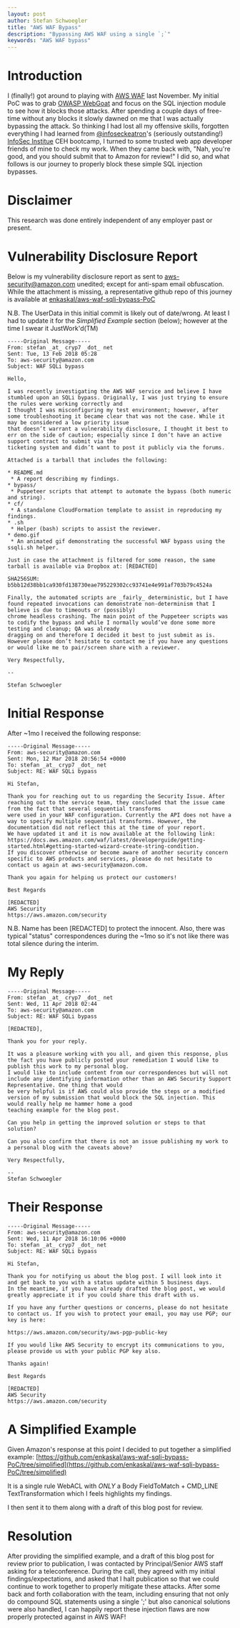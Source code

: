 ```yaml
---
layout: post
author: Stefan Schwoegler
title: "AWS WAF Bypass"
description: "Bypassing AWS WAF using a single `;`"
keywords: "AWS WAF bypass"
---
```


# Introduction

I (finally!) got around to playing with [AWS WAF](https://aws.amazon.com/waf/) last November. My initial PoC was to grab [OWASP WebGoat](https://www.owasp.org/index.php/Category:OWASP_WebGoat_Project) and focus on the SQL injection module to see how it blocks those attacks. After spending a couple days of free-time without any blocks it slowly dawned on me that I was actually bypassing the attack. So thinking I had lost all my offensive skills, forgotten everything I had learned from [@infoseckeatron](https://twitter.com/infoseckeatron)'s (seriously outstanding!) [InfoSec Institue](https://www.infosecinstitute.com/) CEH bootcamp, I turned to some trusted web app developer friends of mine to check my work. When they came back with, "Nah, you're good, and you should submit that to Amazon for review!" I did so, and what follows is our journey to properly block these simple SQL injection bypasses.

# Disclaimer

This research was done entirely independent of any employer past or present.

# Vulnerability Disclosure Report

Below is my vulnerability disclosure report as sent to aws-security@amazon.com unedited; except for anti-spam email obfuscation. While the attachment is missing, a representative github repo of this journey is available at [enkaskal/aws-waf-sqli-bypass-PoC](https://github.com/enkaskal/aws-waf-sqli-bypass-PoC)

N.B. The UserData in this initial commit is likely out of date/wrong. At least I had to update it for the *Simplified Example* section (below); however at the time I swear it JustWork'd(TM)

~~~
-----Original Message-----
From: stefan _at_ cryp7 _dot_ net
Sent: Tue, 13 Feb 2018 05:28
To: aws-security@amazon.com
Subject: WAF SQLi bypass

Hello,
 
I was recently investigating the AWS WAF service and believe I have stumbled upon an SQLi bypass. Originally, I was just trying to ensure the rules were working correctly and 
I thought I was misconfiguring my test environment; however, after some troubleshooting it became clear that was not the case. While it may be considered a low priority issue 
that doesn’t warrant a vulnerability disclosure, I thought it best to err on the side of caution; especially since I don’t have an active support contract to submit via the 
ticketing system and didn’t want to post it publicly via the forums.
 
Attached is a tarball that includes the following:
 
* README.md
 * A report describing my findings.
* bypass/
 * Puppeteer scripts that attempt to automate the bypass (both numeric and string).
* cf/
 * A standalone CloudFormation template to assist in reproducing my findings.
* .sh
 * Helper (bash) scripts to assist the reviewer.
* demo.gif
 * An animated gif demonstrating the successful WAF bypass using the ssqli.sh helper.
 
Just in case the attachment is filtered for some reason, the same tarball is available via Dropbox at: [REDACTED]
 
SHA256SUM: b5bb12d38bb1ca930fd138730eae795229302cc93741e4e991af703b79c4524a
 
Finally, the automated scripts are _fairly_ deterministic, but I have found repeated invocations can demonstrate non-determinism that I believe is due to timeouts or (possibly) 
chrome headless crashing. The main point of the Puppeteer scripts was to codify the bypass and while I normally would’ve done some more testing and cleanup; QA was already 
dragging on and therefore I decided it best to just submit as is. However please don’t hesitate to contact me if you have any questions or would like me to pair/screen share with a reviewer.
 
Very Respectfully,
 
-- 
 
Stefan Schwoegler
~~~

# Initial Response

After ~1mo I received the following response:

~~~
-----Original Message-----
From: aws-security@amazon.com
Sent: Mon, 12 Mar 2018 20:56:54 +0000
To: stefan _at_ cryp7 _dot_ net
Subject: RE: WAF SQLi bypass

Hi Stefan,

Thank you for reaching out to us regarding the Security Issue. After reaching out to the service team, they concluded that the issue came from the fact that several sequential transforms
were used in your WAF configuration. Currently the API does not have a way to specify multiple sequential transforms. However, the documentation did not reflect this at the time of your report.
We have updated it and it is now available at the following link: https://docs.aws.amazon.com/waf/latest/developerguide/getting-started.html#getting-started-wizard-create-string-condition.
If you discover otherwise or become aware of another security concern specific to AWS products and services, please do not hesitate to contact us again at aws-security@amazon.com.

Thank you again for helping us protect our customers!

Best Regards

[REDACTED]
AWS Security
https://aws.amazon.com/security
~~~

N.B. Name has been [REDACTED] to protect the innocent. Also, there was typical "status" correspondences during the ~1mo so it's not like there was total silence during the interim.

# My Reply

~~~
-----Original Message-----
From: stefan _at_ cryp7 _dot_ net
Sent: Wed, 11 Apr 2018 02:44
To: aws-security@amazon.com
Subject: RE: WAF SQLi bypass

[REDACTED],

Thank you for your reply.

It was a pleasure working with you all, and given this response, plus the fact you have publicly posted your remediation I would like to publish this work to my personal blog.
I would like to include content from our correspondences but will not include any identifying information other than an AWS Security Support Representative. One thing that would 
be very helpful is if AWS could also provide the steps or a modified version of my submission that would block the SQL injection. This would really help me hammer home a good 
teaching example for the blog post.

Can you help in getting the improved solution or steps to that solution?

Can you also confirm that there is not an issue publishing my work to a personal blog with the caveats above?

Very Respectfully,

--
Stefan Schwoegler
~~~

# Their Response
~~~
-----Original Message-----
From: aws-security@amazon.com
Sent: Wed, 11 Apr 2018 16:10:06 +0000
To: stefan _at_ cryp7 _dot_ net
Subject: RE: WAF SQLi bypass

Hi Stefan,

Thank you for notifying us about the blog post. I will look into it and get back to you with a status update within 5 business days. 
In the meantime, if you have already drafted the blog post, we would greatly appreciate it if you could share this draft with us.

If you have any further questions or concerns, please do not hesitate to contact us. If you wish to protect your email, you may use PGP; our key is here:

https://aws.amazon.com/security/aws-pgp-public-key

If you would like AWS Security to encrypt its communications to you, please provide us with your public PGP key also.

Thanks again!

Best Regards

[REDACTED]
AWS Security
https://aws.amazon.com/security
~~~

# A Simplified Example

Given Amazon's response at this point I decided to put together a simplified example: [https://github.com/enkaskal/aws-waf-sqli-bypass-PoC/tree/simplified](https://github.com/enkaskal/aws-waf-sqli-bypass-PoC/tree/simplified)

It is a single rule WebACL with _ONLY_ a Body FieldToMatch + CMD_LINE TextTransformation which I feels highlights my findings.

I then sent it to them along with a draft of this blog post for review.

# Resolution

After providing the simplified example, and a draft of this blog post for review prior to publication, I was contacted by Principal/Senior AWS staff asking for a teleconference. During the call, they agreed with my initial findings/expectations, and asked that I halt publication so that we could continue to work together to properly mitigate these attacks. After some back and forth collaboration with the team, including ensuring that not only do compound SQL statements using a single ';' but also canonical solutions were also handled, I can happily report these injection flaws are now properly protected against in AWS WAF!
